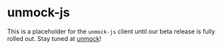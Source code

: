 # unmock-js

This is a placeholder for the `unmock-js` client until our beta release is fully rolled out.
Stay tuned at [unmock](https://unmock.io)!
